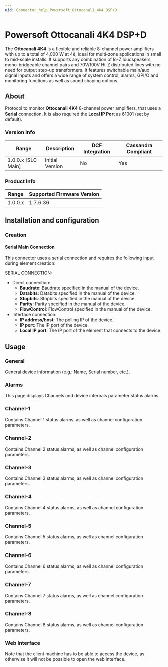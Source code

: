 ```yaml
---
uid: Connector_help_Powersoft_Ottocanali_4K4_DSP+D
---
```


# Powersoft Ottocanali 4K4 DSP+D

The **Ottocanali 4K4** is a flexible and reliable 8-channel power amplifiers with up to a total of 4,000 W at 4ê, ideal for multi-zone applications in small to mid-scale installs. It supports any combination of lo-Z loudspeakers, mono-bridgeable channel pairs and 70V/100V Hi-Z distributed lines with no need for output step-up transformers. It features switchable main/aux signal inputs and offers a wide range of system control, alarms, GPI/O and monitoring functions as well as sound shaping options.

## About

Protocol to monitor **Ottocanali 4K4** 8-channel power amplifiers, that uses a **Serial** connection. It is also required the **Local IP Por**t as 61001 (set by default).

### Version Info

| Range | Description | DCF Integration | Cassandra Compliant |
|----------------------|-----------------|---------------------|-------------------------|
| 1.0.0.x \[SLC Main\] | Initial Version | No                  | Yes                     |

### Product Info

| Range | Supported Firmware Version |
|------------------|-----------------------------|
| 1.0.0.x          | 1.7.6.36                    |

## Installation and configuration

### Creation

#### Serial Main Connection

This connector uses a serial connection and requires the following input during element creation:

SERIAL CONNECTION:

- Direct connection:
  - **Baudrate**: Baudrate specified in the manual of the device.
  - **Databits**: Databits specified in the manual of the device.
  - **Stopbits**: Stopbits specified in the manual of the device.
  - **Parity**: Parity specified in the manual of the device.
  - **FlowControl**: FlowControl specified in the manual of the device.
- Interface connection:
  - **IP address/host**: The polling IP of the device.
  - **IP port**: The IP port of the device.
  - **Local IP port**: The IP port of the element that connects to the device.

## Usage

### General

General device information (e.g.: Name, Serial number, etc.).

### Alarms

This page displays Channels and device internals parameter status alarms.

### Channel-1

Contains Channel 1 status alarms, as well as channel configuration parameters.

### Channel-2

Contains Channel 2 status alarms, as well as channel configuration parameters.

### Channel-3

Contains Channel 3 status alarms, as well as channel configuration parameters.

### Channel-4

Contains Channel 4 status alarms, as well as channel configuration parameters.

### Channel-5

Contains Channel 5 status alarms, as well as channel configuration parameters.

### Channel-6

Contains Channel 6 status alarms, as well as channel configuration parameters.

### Channel-7

Contains Channel 7 status alarms, as well as channel configuration parameters.

### Channel-8

Contains Channel 8 status alarms, as well as channel configuration parameters.

### Web Interface

Note that the client machine has to be able to access the device, as otherwise it will not be possible to open the web interface.
